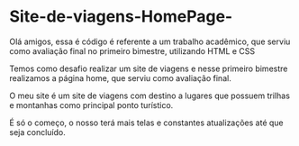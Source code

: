 # Site-de-viagens-HomePage-
Olá amigos, essa é código é referente a um trabalho acadêmico, que serviu como avaliação final no primeiro bimestre, utilizando HTML e CSS

Temos como desafio realizar um site de viagens e nesse primeiro bimestre realizamos a página home, que serviu como avaliação final.

O meu site é um site de viagens com destino a lugares que possuem trilhas e montanhas como principal ponto turístico.

É só o começo, o nosso terá mais telas e constantes atualizações até que seja concluído.
